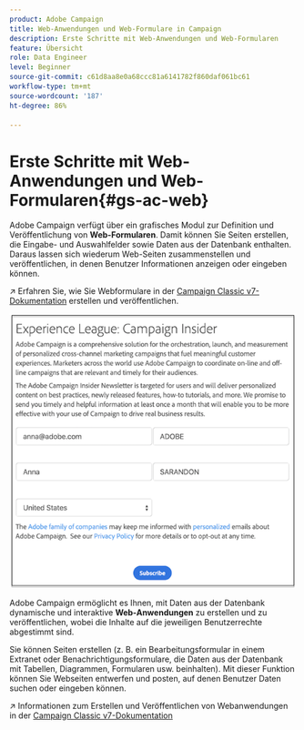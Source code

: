 ```yaml
---
product: Adobe Campaign
title: Web-Anwendungen und Web-Formulare in Campaign
description: Erste Schritte mit Web-Anwendungen und Web-Formularen
feature: Übersicht
role: Data Engineer
level: Beginner
source-git-commit: c61d8aa8e0a68ccc81a6141782f860daf061bc61
workflow-type: tm+mt
source-wordcount: '187'
ht-degree: 86%

---
```


# Erste Schritte mit Web-Anwendungen und Web-Formularen{#gs-ac-web}

Adobe Campaign verfügt über ein grafisches Modul zur Definition und Veröffentlichung von **Web-Formularen**. Damit können Sie Seiten erstellen, die Eingabe- und Auswahlfelder sowie Daten aus der Datenbank enthalten. Daraus lassen sich wiederum Web-Seiten zusammenstellen und veröffentlichen, in denen Benutzer Informationen anzeigen oder eingeben können.

↗️ Erfahren Sie, wie Sie Webformulare in der [Campaign Classic v7-Dokumentation](https://experienceleague.adobe.com/docs/campaign-classic/using/designing-content/web-forms/about-web-forms.html?lang=de#designing-content) erstellen und veröffentlichen.

![](assets/sample.png)

Adobe Campaign ermöglicht es Ihnen, mit Daten aus der Datenbank dynamische und interaktive **Web-Anwendungen** zu erstellen und zu veröffentlichen, wobei die Inhalte auf die jeweiligen Benutzerrechte abgestimmt sind.

Sie können Seiten erstellen (z. B. ein Bearbeitungsformular in einem Extranet oder Benachrichtigungsformulare, die Daten aus der Datenbank mit Tabellen, Diagrammen, Formularen usw. beinhalten). Mit dieser Funktion können Sie Webseiten entwerfen und posten, auf denen Benutzer Daten suchen oder eingeben können.

↗️ Informationen zum Erstellen und Veröffentlichen von Webanwendungen in der [Campaign Classic v7-Dokumentation](https://experienceleague.adobe.com/docs/campaign-classic/using/designing-content/web-applications/about-web-applications.html?lang=de#designing-content)
